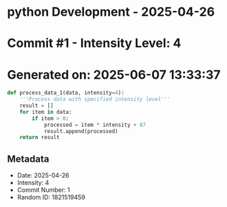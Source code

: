 ﻿# python Development - 2025-04-26
# Commit #1 - Intensity Level: 4
# Generated on: 2025-06-07 13:33:37
```python
def process_data_1(data, intensity=4):
    '''Process data with specified intensity level'''
    result = []
    for item in data:
        if item > 0:
            processed = item * intensity + 87
            result.append(processed)
    return result
```
## Metadata
- Date: 2025-04-26
- Intensity: 4
- Commit Number: 1
- Random ID: 1821519459
